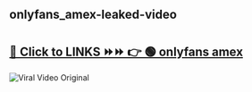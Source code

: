 
 ## onlyfans_amex-leaked-video 

# <h2><a href="https://clipsfans.com/onlyfans_amex&ref=git">🔗 Click to LINKS ⏩⏩ 👉 🟢 onlyfans amex </a></h2>

<a href="https://clipsfans.com/onlyfans_amex&ref=git" rel="nofollow" data-target="animated-image.originalLink"><img src="https://i.ibb.co.com/xMMVF88/686577567.gif" alt="Viral Video Original" style="max-width: 100%; display: inline-block;" data-target="animated-image.originalImage"></a>

